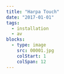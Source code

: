 ```yaml
---
title: "Harpa Touch"
date: "2017-01-01"
tags:
  - installation
  - av
blocks:
  - type: image
    src: 00001.jpg
    colStart: 1
    colSpan: 12
---
```


